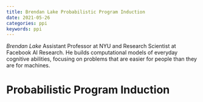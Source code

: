 ```yaml
---
title: Brendan Lake Probabilistic Program Induction
date: 2021-05-26
categories: ppi
keywords: ppi
---
```


*Brendan Lake* Assistant Professor at NYU and Research Scientist at Facebook AI Research. He builds computational models of everyday cognitive abilities, focusing on problems that are easier for people than they are for machines.

# Probabilistic Program Induction
